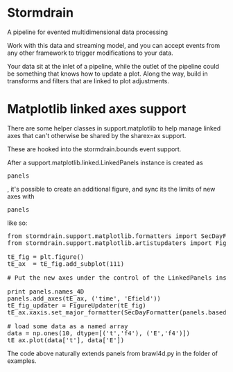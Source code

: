 Stormdrain
==========
A pipeline for evented multidimensional data processing

Work with this data and streaming model, and you can accept events from any other framework to trigger modifications to your data.

Your data sit at the inlet of a pipeline, while the outlet of the pipeline could be something that knows how to update a plot. Along the way, build in transforms and filters that are linked to plot adjustments.



Matplotlib linked axes support
==============================
There are some helper classes in support.matplotlib to help manage linked axes that can't otherwise be shared by the sharex=ax support.

These are hooked into the stormdrain.bounds event support.

After a support.matplotlib.linked.LinkedPanels instance is created as <pre>panels</pre>, it's possible to create an additional figure, and sync its the limits of new axes with <pre>panels</pre> like so:

<pre>
from stormdrain.support.matplotlib.formatters import SecDayFormatter
from stormdrain.support.matplotlib.artistupdaters import FigureUpdater

tE_fig = plt.figure()
tE_ax  = tE_fig.add_subplot(111)

# Put the new axes under the control of the LinkedPanels instance, which is figure-agnostic

print panels.names_4D
panels.add_axes(tE_ax, ('time', 'Efield'))
tE_fig_updater = FigureUpdater(tE_fig)
tE_ax.xaxis.set_major_formatter(SecDayFormatter(panels.basedate, tE_ax.xaxis))

# load some data as a named array
data = np.ones(10, dtype=[('t','f4'), ('E','f4')])
tE_ax.plot(data['t'], data['E'])
</pre>

The code above naturally extends panels from brawl4d.py in the folder of examples.